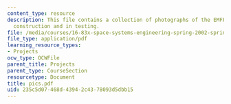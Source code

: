 ```yaml
---
content_type: resource
description: This file contains a collection of photographs of the EMFF test bed under
  construction and in testing.
file: /media/courses/16-83x-space-systems-engineering-spring-2002-spring-2003/235c5d07468d43942c4378093d5dbb15_pics.pdf
file_type: application/pdf
learning_resource_types:
- Projects
ocw_type: OCWFile
parent_title: Projects
parent_type: CourseSection
resourcetype: Document
title: pics.pdf
uid: 235c5d07-468d-4394-2c43-78093d5dbb15
---
```

